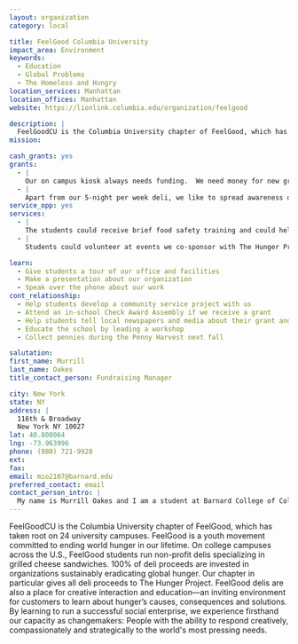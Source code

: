 ```yaml
---
layout: organization
category: local

title: FeelGood Columbia University
impact_area: Environment
keywords: 
  - Education
  - Global Problems
  - The Homeless and Hungry
location_services: Manhattan
location_offices: Manhattan
website: https://lionlink.columbia.edu/organization/feelgood

description: |
  FeelGoodCU is the Columbia University chapter of FeelGood, which has taken root on 24 university campuses.  FeelGood is a youth movement committed to ending world hunger in our lifetime. On college campuses across the U.S., FeelGood students run non-profit delis specializing in grilled cheese sandwiches. 100% of deli proceeds are invested in organizations sustainably eradicating global hunger.  Our chapter in particular gives all deli proceeds to The Hunger Project. FeelGood delis are also a place for creative interaction and education—an inviting environment for customers to learn about hunger’s causes, consequences and solutions. By learning to run a successful social enterprise, we experience firsthand our capacity as changemakers: People with the ability to respond creatively, compassionately and strategically to the world's most pressing needs.
mission: 

cash_grants: yes
grants: 
  - |
    Our on campus kiosk always needs funding.  We need money for new grilling supplies, specialty food, and for marketing materials.  We need funding for our deli to run smoothly, so we can sell more sandwiches.  Each sale raises both money and awareness in hope of eliminating Hunger.  This grant could range from $50-$700.
  - |
    Apart from our 5-night per week deli, we like to spread awareness of global issues through campus events.  For these events we need to cover media costs and costs to bring influential speakers to campus.
service_opp: yes
services: 
  - |
    The students could receive brief food safety training and could help grill at our kiosk!  They could learn about The Hunger Project and the global issue of Hunger as they help us educate others.
  - |
    Students could volunteer at events we co-sponsor with The Hunger Project, both on the Columbia University campus and throughout Manhattan.  These events involve movie screenings and speaker series.

learn: 
  - Give students a tour of our office and facilities
  - Make a presentation about our organization
  - Speak over the phone about our work
cont_relationship: 
  - Help students develop a community service project with us
  - Attend an in-school Check Award Assembly if we receive a grant
  - Help students tell local newspapers and media about their grant and/or project with us
  - Educate the school by leading a workshop
  - Collect pennies during the Penny Harvest next fall

salutation: 
first_name: Murrill
last_name: Oakes
title_contact_person: Fundraising Manager

city: New York
state: NY
address: |
  116th & Broadway  
  New York NY 10027
lat: 40.808064
lng: -73.963996
phone: (980) 721-9928
ext: 
fax: 
email: mio2107@barnard.edu
preferred_contact: email
contact_person_intro: |
  My name is Murrill Oakes and I am a student at Barnard College of Columbia University. I am majoring in Architecture, with a minor in Dance. In fall 2009, I was introduced to the FeelGood organization and chose to join Columbia University’s quest to eradicate World Hunger. I credit my love of the environment and of my human family to growing up in North Carolina where backyard, community gardens abound.
---
```

FeelGoodCU is the Columbia University chapter of FeelGood, which has taken root on 24 university campuses.  FeelGood is a youth movement committed to ending world hunger in our lifetime. On college campuses across the U.S., FeelGood students run non-profit delis specializing in grilled cheese sandwiches. 100% of deli proceeds are invested in organizations sustainably eradicating global hunger.  Our chapter in particular gives all deli proceeds to The Hunger Project. FeelGood delis are also a place for creative interaction and education—an inviting environment for customers to learn about hunger’s causes, consequences and solutions. By learning to run a successful social enterprise, we experience firsthand our capacity as changemakers: People with the ability to respond creatively, compassionately and strategically to the world's most pressing needs.